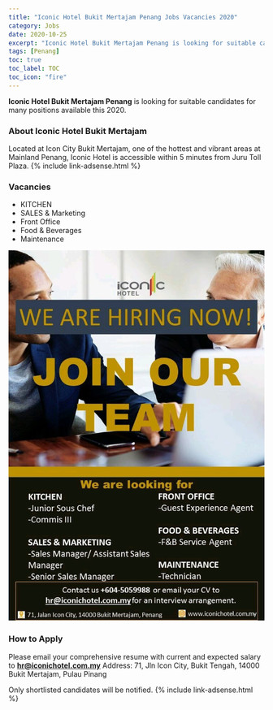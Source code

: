```yaml
---
title: "Iconic Hotel Bukit Mertajam Penang Jobs Vacancies 2020" 
category: Jobs 
date: 2020-10-25 
excerpt: "Iconic Hotel Bukit Mertajam Penang is looking for suitable candidates for many positions available this 2020" 
tags: [Penang] 
toc: true 
toc_label: TOC 
toc_icon: "fire" 
--- 
```

**Iconic Hotel Bukit Mertajam Penang** is looking for suitable candidates for many positions available this 2020.

### About Iconic Hotel Bukit Mertajam
Located at Icon City Bukit Mertajam, one of the hottest and vibrant areas at Mainland Penang, Iconic Hotel is accessible within 5 minutes from Juru Toll Plaza.
{% include link-adsense.html %} 
### Vacancies
- KITCHEN
- SALES & Marketing
- Front Office
- Food & Beverages
- Maintenance

![Iconic Hotel Bukit Mertajam Jobs Ads Oct 2020!](/assets/images/2020-10/iconic-hotel-penang-hiring-vacancies.jpg "Iconic Hotel Bukit Mertajam Jobs 2020")

### How to Apply
Please email your comprehensive resume with current and expected salary to **hr@iconichotel.com.my**
Address: 71, Jln Icon City, Bukit Tengah, 14000 Bukit Mertajam, Pulau Pinang

Only shortlisted candidates will be notified.
{% include link-adsense.html %} 